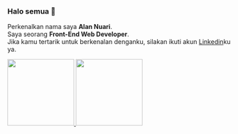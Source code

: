 ### Halo semua 👋

Perkenalkan nama saya **Alan Nuari**.  
Saya seorang **Front-End Web Developer**.  
Jika kamu tertarik untuk berkenalan denganku, silakan ikuti akun [Linkedin](https://www.linkedin.com/in/alan-nuari/)ku ya.

<p align="left">
  <a href="https://github.com/alannuari">
    <img height="150em" src="https://github-readme-stats-eight-theta.vercel.app/api?username=alannuari&show_icons=true&theme=algolia&include_all_commits=true&count_private=true"/>
    <img height="150em" src="https://github-readme-stats-eight-theta.vercel.app/api/top-langs/?username=alannuari&layout=compact&langs_count=8&theme=algolia"/>
  </a>
</p>
